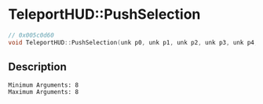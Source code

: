 # TeleportHUD::PushSelection
```c
// 0x005c0d60
void TeleportHUD::PushSelection(unk p0, unk p1, unk p2, unk p3, unk p4, unk p5, unk p6, unk p7)
```
## Description
```
Minimum Arguments: 8
Maximum Arguments: 8
```
